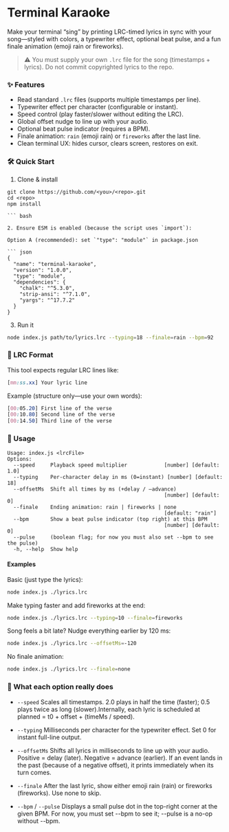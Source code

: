 # Terminal Karaoke

Make your terminal “sing” by printing LRC-timed lyrics in sync with your song—styled with colors, a typewriter effect, optional beat pulse, and a fun finale animation (emoji rain or fireworks).

> ⚠️ You must supply your own `.lrc` file for the song (timestamps + lyrics). Do not commit copyrighted lyrics to the repo.

### ✨ Features

- Read standard `.lrc` files (supports multiple timestamps per line).
- Typewriter effect per character (configurable or instant).
- Speed control (play faster/slower without editing the LRC).
- Global offset nudge to line up with your audio.
- Optional beat pulse indicator (requires a BPM).
- Finale animation: `rain` (emoji rain) or `fireworks` after the last line.
- Clean terminal UX: hides cursor, clears screen, restores on exit.

### 🛠️ Quick Start

1. Clone & install

````
git clone https://github.com/<you>/<repo>.git
cd <repo>
npm install

``` bash

2. Ensure ESM is enabled (because the script uses `import`):

Option A (recommended): set `"type": "module"` in package.json

``` json
{
  "name": "terminal-karaoke",
  "version": "1.0.0",
  "type": "module",
  "dependencies": {
    "chalk": "^5.3.0",
    "strip-ansi": "^7.1.0",
    "yargs": "^17.7.2"
  }
}
````

3. Run it

```bash
node index.js path/to/lyrics.lrc --typing=18 --finale=rain --bpm=92
```

### 🎼 LRC Format

This tool expects regular LRC lines like:

```scss
[mm:ss.xx] Your lyric line

```

Example (structure only—use your own words):

```scss
[00:05.20] First line of the verse
[00:10.80] Second line of the verse
[00:14.50] Third line of the verse
```

### 🚀 Usage

```
Usage: index.js <lrcFile>
Options:
  --speed     Playback speed multiplier            [number] [default: 1.0]
  --typing    Per-character delay in ms (0=instant) [number] [default: 18]
  --offsetMs  Shift all times by ms (+delay / –advance)
                                                   [number] [default: 0]
  --finale    Ending animation: rain | fireworks | none
                                                   [default: "rain"]
  --bpm       Show a beat pulse indicator (top right) at this BPM
                                                   [number] [default: 0]
  --pulse     (boolean flag; for now you must also set --bpm to see the pulse)
  -h, --help  Show help

```

#### Examples

Basic (just type the lyrics):

```bash
node index.js ./lyrics.lrc
```

Make typing faster and add fireworks at the end:

```bash
node index.js ./lyrics.lrc --typing=10 --finale=fireworks
```

Song feels a bit late? Nudge everything earlier by 120 ms:

```bash
node index.js ./lyrics.lrc --offsetMs=-120
```

No finale animation:

```bash
node index.js ./lyrics.lrc --finale=none

```

### 🔧 What each option really does

- `--speed`
  Scales all timestamps. 2.0 plays in half the time (faster); 0.5 plays twice as long (slower).Internally, each lyric is scheduled at planned = t0 + offset + (timeMs / speed).

- `--typing`
  Milliseconds per character for the typewriter effect.
  Set 0 for instant full-line output.

- `--offsetMs`
  Shifts all lyrics in milliseconds to line up with your audio.
  Positive = delay (later). Negative = advance (earlier).
  If an event lands in the past (because of a negative offset), it prints immediately when its turn comes.

- `--finale`
  After the last lyric, show either emoji rain (rain) or fireworks (fireworks).
  Use none to skip.

- `--bpm` / `--pulse`
  Displays a small pulse dot in the top-right corner at the given BPM.
  For now, you must set --bpm to see it; --pulse is a no-op without --bpm.
